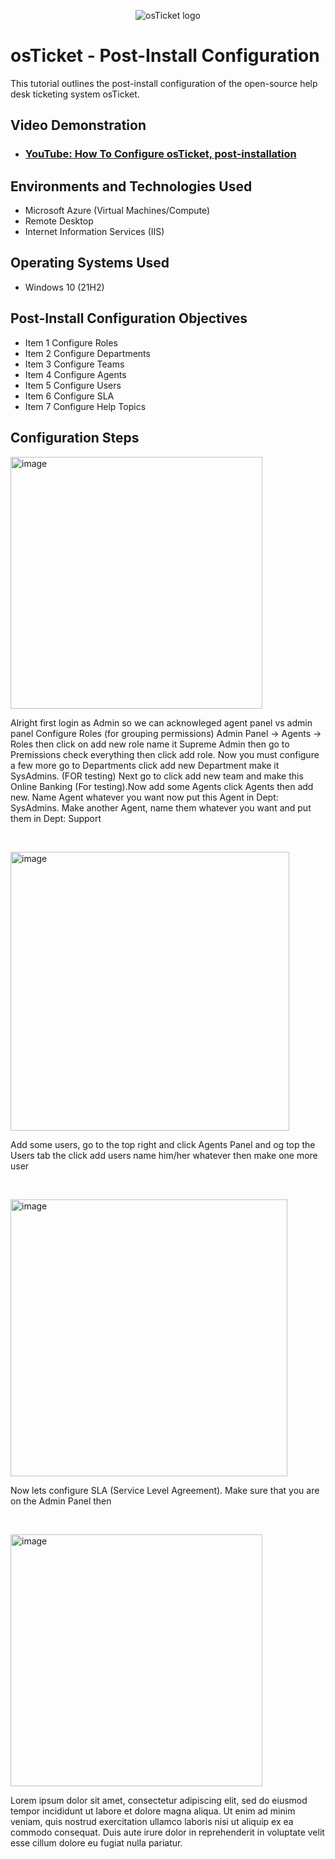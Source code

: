 <p align="center">
<img src="https://i.imgur.com/Clzj7Xs.png" alt="osTicket logo"/>
</p>

<h1>osTicket - Post-Install Configuration</h1>
This tutorial outlines the post-install configuration of the open-source help desk ticketing system osTicket.<br />


<h2>Video Demonstration</h2>

- ### [YouTube: How To Configure osTicket, post-installation](https://www.youtube.com/watch?v=4kEQtECcO-U)

<h2>Environments and Technologies Used</h2>

- Microsoft Azure (Virtual Machines/Compute)
- Remote Desktop
- Internet Information Services (IIS)

<h2>Operating Systems Used </h2>

- Windows 10</b> (21H2)

<h2>Post-Install Configuration Objectives</h2>

- Item 1 Configure Roles
- Item 2 Configure Departments
- Item 3 Configure Teams
- Item 4 Configure Agents 
- Item 5 Configure Users
- Item 6 Configure SLA
- Item 7 Configure Help Topics

<h2>Configuration Steps</h2>

<p>
<img width="403" alt="image" src="https://github.com/user-attachments/assets/1e0020e9-7b01-4cca-9c2d-1d1ea0d7dc4d" />
</p>

<p>
Alright first login as Admin so we can acknowleged agent panel vs admin panel
  Configure Roles (for grouping permissions)
Admin Panel -> Agents -> Roles then click on add new role name it Supreme Admin then go to Premissions check everything then click add role. Now you must configure a few more go to Departments click add new Department make it SysAdmins. (FOR
  testing) Next go to click add new team and make this Online Banking (For testing).Now add some Agents click Agents then add new. Name Agent whatever you want now put this Agent in Dept: SysAdmins. Make another Agent, name them whatever you
  want and put them in Dept: Support
</p>
<br />

<p>
<img width="446" alt="image" src="https://github.com/user-attachments/assets/0b6841bd-d7c2-45a9-a18f-422dac411a9b" />
</p>

<p>
 Add some users, go to the top right and click Agents Panel and og top the Users tab the click add users name him/her whatever then make one more user   
</p>
<br />

<p>
<img width="443" alt="image" src="https://github.com/user-attachments/assets/1903f023-1362-46d8-8b52-8aaead846ebb" />
</p>

<p>
Now lets configure SLA (Service Level Agreement). Make sure that you are on the Admin Panel then 
</p>
<br />

<p>
<img width="403" alt="image" src="https://github.com/user-attachments/assets/9eb841b4-cf9b-4c51-a1c5-4eb9dbc0f967" />
</p>

<p>
Lorem ipsum dolor sit amet, consectetur adipiscing elit, sed do eiusmod tempor incididunt ut labore et dolore magna aliqua. Ut enim ad minim veniam, quis nostrud exercitation ullamco laboris nisi ut aliquip ex ea commodo consequat. Duis aute irure dolor in reprehenderit in voluptate velit esse cillum dolore eu fugiat nulla pariatur.
</p>
<br />
